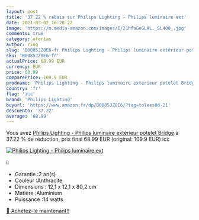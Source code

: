 ```yaml
---
layout: post
title: '37.22 % rabais sur Philips Lighting - Philips luminaire ext'
date: 2021-03-02 16:20:22
image: 'https://m.media-amazon.com/images/I/21hfaGeGLAL._SL400_.jpg'
comments: true
category: ofertas
author: ring
slug: 'B0085JZ8E6-fr Philips Lighting - Philips luminaire extérieur potelet Bridge'
sku: 'B0085JZ8E6-fr'
actualPrice: 68.99 EUR
currency: EUR
price: 68.99
comparePrice: 109.9 EUR
prodname: 'Philips Lighting - Philips luminaire extérieur potelet Bridge'
country: 'fr'
flag: '🇫🇷'
brand: 'Philips Lighting'
buyurl: 'https://www.amazon.fr/dp/B0085JZ8E6/?tag=tolees0d-21'
descuento: '37.22'
average: '68.99'
---
```


Vous avez [Philips Lighting - Philips luminaire extérieur potelet Bridge](https://www.amazon.fr/dp/B0085JZ8E6/?tag=tolees0d-21)  à  37.22 % de réduction, prix final  68.99 EUR (original: 109.9 EUR) ici:

[![Philips Lighting - Philips luminaire ext](https://m.media-amazon.com/images/I/21hfaGeGLAL._SL400_.jpg)](https://www.amazon.fr/dp/B0085JZ8E6/?tag=tolees0d-21)

ℹ️:

- Garantie :2 an(s)
- Couleur :Anthracite
- Dimensions : 12,1 x 12,1 x 80,2 cm
- Matière :Aluminium
- Puissance :14 watts

[🛒 Achetez-le maintenant!!](https://www.amazon.fr/dp/B0085JZ8E6/?tag=tolees0d-21)
